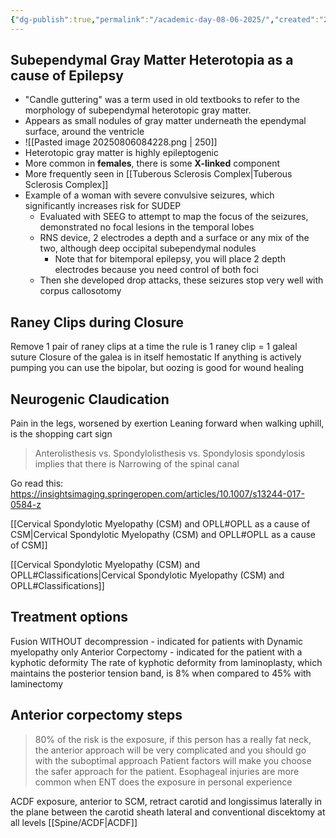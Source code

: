```yaml
---
{"dg-publish":true,"permalink":"/academic-day-08-06-2025/","created":"2025-08-06T08:23:20.721-07:00","updated":"2025-09-27T14:15:17.504-07:00"}
---
```



## Subependymal Gray Matter Heterotopia as a cause of Epilepsy
- "Candle guttering" was a term used in old textbooks to refer to the morphology of subependymal heterotopic gray matter. 
- Appears as small nodules of gray matter underneath the ependymal surface, around the ventricle
- ![[Pasted image 20250806084228.png \| 250]]
- Heterotopic gray matter is highly epileptogenic
- More common in **females**, there is some **X-linked** component
- More frequently seen in [[Tuberous Sclerosis Complex\|Tuberous Sclerosis Complex]]
- Example of a woman with severe convulsive seizures, which significantly increases risk for SUDEP
	- Evaluated with SEEG to attempt to map the focus of the seizures, demonstrated no focal lesions in the temporal lobes
	- RNS device, 2 electrodes a depth and a surface or any mix of the two, although deep occipital subependymal nodules
		- Note that for bitemporal epilepsy, you will place 2 depth electrodes because you need control of both foci
	- Then she developed drop attacks, these seizures stop very well with corpus callosotomy

## Raney Clips during Closure
Remove 1 pair of raney clips at a time
the rule is 1 raney clip = 1 galeal suture
Closure of the galea is in itself hemostatic
If anything is actively pumping you can use the bipolar, but oozing is good for wound healing

## Neurogenic Claudication
Pain in the legs, worsened by exertion
Leaning forward when walking uphill, is the shopping cart sign

> Anterolisthesis vs. Spondylolisthesis vs. Spondylosis
> spondylosis implies that there is Narrowing of the spinal canal

Go read this: https://insightsimaging.springeropen.com/articles/10.1007/s13244-017-0584-z


[[Cervical Spondylotic Myelopathy (CSM) and OPLL#OPLL as a cause of CSM\|Cervical Spondylotic Myelopathy (CSM) and OPLL#OPLL as a cause of CSM]]

[[Cervical Spondylotic Myelopathy (CSM) and OPLL#Classifications\|Cervical Spondylotic Myelopathy (CSM) and OPLL#Classifications]]

## Treatment options
Fusion WITHOUT decompression - indicated for patients with Dynamic myelopathy only
Anterior Corpectomy - indicated for the patient with a kyphotic deformity
The rate of kyphotic deformity from laminoplasty, which maintains the posterior tension band, is 8% when compared to 45% with laminectomy
## Anterior corpectomy steps
>80% of the risk is the exposure, if this person has a really fat neck, the anterior approach will be very complicated and you should go with the suboptimal approach
Patient factors will make you choose the safer approach for the patient. Esophageal injuries are more common when ENT does the exposure in personal experience

ACDF exposure, anterior to SCM, retract carotid and longissimus laterally
in the plane between the carotid sheath lateral and 
conventional discektomy at all levels
[[Spine/ACDF\|ACDF]]

